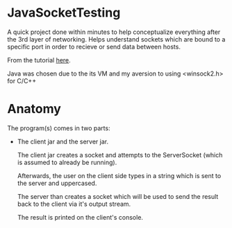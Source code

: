 # JavaSocketTesting
A quick project done within minutes to help conceptualize everything after the 3rd layer of networking. Helps understand sockets which are bound to a specific port in order to recieve or send data between hosts.

From the tutorial [here](https://www.youtube.com/watch?v=bWKbdPAovFA&list=PLoW9ZoLJX39Xcdaa4Dn5WLREHblolbji4&ab_channel=AbhayRedkar
). 

Java was chosen due to the its VM and my aversion to using <winsock2.h> for C/C++

# Anatomy
The program(s) comes in two parts: 
<ul><li>The client jar and the server jar.</li></lu>

The client jar creates a socket and attempts to the ServerSocket (which is assumed to already be running).

Afterwards, the user on the client side types in a string which is sent to the server and uppercased.

The server than creates a socket which will be used to send the result back to the client via it's output stream.

The result is printed on the client's console.
